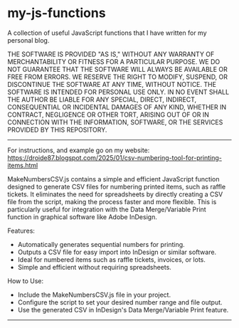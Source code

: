 # my-js-functions
A collection of useful JavaScript functions that I have written for my personal blog.

THE SOFTWARE IS PROVIDED "AS IS," WITHOUT ANY WARRANTY OF MERCHANTABILITY OR FITNESS FOR A PARTICULAR PURPOSE. WE DO NOT GUARANTEE THAT THE SOFTWARE WILL ALWAYS BE AVAILABLE OR FREE FROM ERRORS. WE RESERVE THE RIGHT TO MODIFY, SUSPEND, OR DISCONTINUE THE SOFTWARE AT ANY TIME, WITHOUT NOTICE. THE SOFTWARE IS INTENDED FOR PERSONAL USE ONLY. IN NO EVENT SHALL THE AUTHOR BE LIABLE FOR ANY SPECIAL, DIRECT, INDIRECT, CONSEQUENTIAL OR INCIDENTAL DAMAGES OF ANY KIND, WHETHER IN CONTRACT, NEGLIGENCE OR OTHER TORT, ARISING OUT OF OR IN CONNECTION WITH THE INFORMATION, SOFTWARE, OR THE SERVICES PROVIDED BY THIS REPOSITORY.

----------------------------------------------------------------------------------

For instructions, and example go on my website: https://droide87.blogspot.com/2025/01/csv-numbering-tool-for-printing-items.html

MakeNumbersCSV.js contains a simple and efficient JavaScript function designed to generate CSV files for numbering printed items, such as raffle tickets. It eliminates the need for spreadsheets by directly creating a CSV file from the script, making the process faster and more flexible.
This is particularly useful for integration with the Data Merge/Variable Print function in graphical software like Adobe InDesign.

Features:
- Automatically generates sequential numbers for printing.
- Outputs a CSV file for easy import into InDesign or similar software.
- Ideal for numbered items such as raffle tickets, invoices, or lots.
- Simple and efficient without requiring spreadsheets.

How to Use:
- Include the MakeNumbersCSV.js file in your project.
- Configure the script to set your desired number range and file output.
- Use the generated CSV in InDesign's Data Merge/Variable Print feature.

----------------------------------------------------------------------------------
